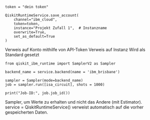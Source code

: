 ```
token = "dein token"

QiskitRuntimeService.save_account(
    channel="ibm_cloud",         
    token=token,
    instance="Projekt Zufall 1",  # Instanzname
    overwrite=True,
    set_as_default=True
)
```
Verweis auf Konto mithilfe von API-Token
Verweis auf Instanz
Wird als Standard gesetzt
```
from qiskit_ibm_runtime import SamplerV2 as Sampler

backend_name = service.backend(name = 'ibm_brisbane')

sampler = Sampler(mode=backend_name)
job = sampler.run([isa_circuit], shots = 1000)

print("Job-ID:", job.job_id())
```
Sampler, um Werte zu erhalten und nicht das Andere (mit Estimator).
service = QiskitRuntimeService() verweist automatisch auf die vorher gespeicherten Daten.